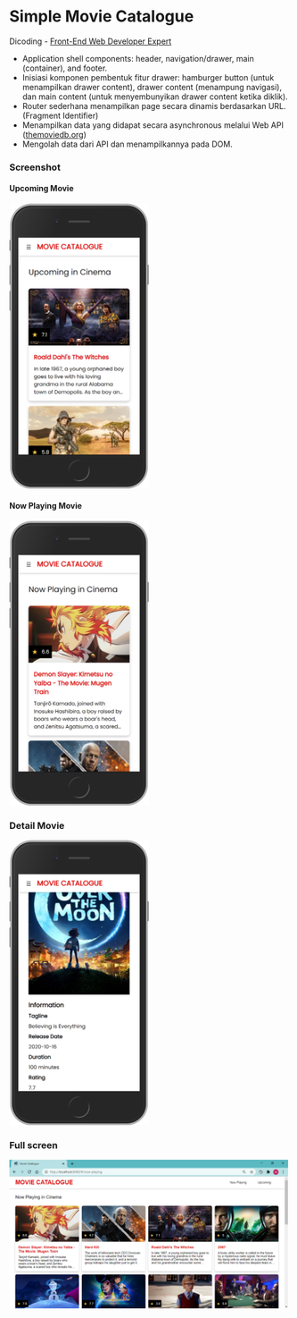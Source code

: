 # Simple Movie Catalogue
Dicoding - <a href="https://www.dicoding.com/academies/219"> Front-End Web Developer Expert</a>

- Application shell components: header, navigation/drawer, main (container), and footer.
- Inisiasi komponen pembentuk fitur drawer: hamburger button (untuk menampilkan drawer content), drawer content (menampung navigasi), dan main content (untuk menyembunyikan drawer content ketika diklik). 
- Router sederhana menampilkan page secara dinamis berdasarkan URL. (Fragment Identifier)
- Menampilkan data yang didapat secara asynchronous melalui Web API (<a href="themoviedb.org">themoviedb.org</a>)
- Mengolah data dari API dan menampilkannya pada DOM. 

### Screenshot 

#### Upcoming Movie
<img src="https://github.com/mauraqoonitah/movie-catalogue/blob/master/screenshot_upcoming%20movie.png" width="250" />

#### Now Playing Movie
<img src="https://github.com/mauraqoonitah/movie-catalogue/blob/master/screenshot_now%20playing%20movie.png" width="250" />

### Detail Movie
<img src="https://github.com/mauraqoonitah/movie-catalogue/blob/master/screenshot_detail%20movie.png" width="250" />

### Full screen
<img src="https://github.com/mauraqoonitah/movie-catalogue/blob/master/movie-catalogue-screenshot1.png" width="500" />
